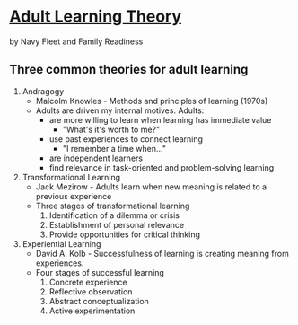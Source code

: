 # [Adult Learning Theory](https://www.youtube.com/watch?v=Uk6QFlUYrkE)
by Navy Fleet and Family Readiness

## Three common theories for adult learning
1. Andragogy
    - Malcolm Knowles - Methods and principles of learning (1970s)
    - Adults are driven my internal motives. Adults:
        - are more willing to learn when learning has immediate value
            - "What's it's worth to me?"
        - use past experiences to connect learning
            - "I remember a time when..."
        - are independent learners
        - find relevance in task-oriented and problem-solving learning
2. Transformational Learning
    - Jack Mezirow - Adults learn when new meaning is related to a previous experience
    - Three stages of transformational learning
        1. Identification of a dilemma or crisis
        2. Establishment of personal relevance
        3. Provide opportunities for critical thinking 
3. Experiential Learning
    - David A. Kolb - Successfulness of learning is creating meaning from experiences.
    - Four stages of successful learning
        1. Concrete experience
        2. Reflective observation
        3. Abstract conceptualization
        4. Active experimentation